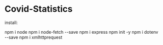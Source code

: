 # Covid-Statistics
install:

npm i node
npm i node-fetch --save
npm i express
npm init -y
npm i dotenv --save
npm i xmlhttprequest